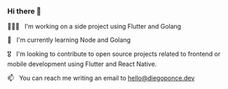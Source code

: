 ### Hi there 👋


👨🏻‍💻 &nbsp; I'm working on a side project using Flutter and Golang

🌱 &nbsp; I'm currently learning Node and Golang

🎖 &nbsp; I'm looking to contribute to open source projects related to frontend or mobile development using Flutter and React Native.

📫 &nbsp; You can reach me writing an email to hello@diegoponce.dev
